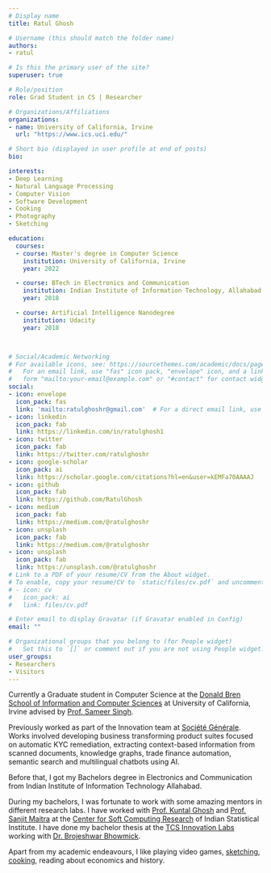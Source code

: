 ```yaml
---
# Display name
title: Ratul Ghosh

# Username (this should match the folder name)
authors:
- ratul

# Is this the primary user of the site?
superuser: true

# Role/position
role: Grad Student in CS | Researcher

# Organizations/Affiliations
organizations:
- name: University of California, Irvine
  url: "https://www.ics.uci.edu/"

# Short bio (displayed in user profile at end of posts)
bio: 

interests:
- Deep Learning
- Natural Language Processing
- Computer Vision
- Software Development
- Cooking
- Photography
- Sketching

education:
  courses:
  - course: Master's degree in Computer Science
    institution: University of California, Irvine
    year: 2022

  - course: BTech in Electronics and Communication
    institution: Indian Institute of Information Technology, Allahabad
    year: 2018

  - course: Artificial Intelligence Nanodegree
    institution: Udacity
    year: 2018



# Social/Academic Networking
# For available icons, see: https://sourcethemes.com/academic/docs/page-builder/#icons
#   For an email link, use "fas" icon pack, "envelope" icon, and a link in the
#   form "mailto:your-email@example.com" or "#contact" for contact widget.
social:
- icon: envelope
  icon_pack: fas
  link: 'mailto:ratulghoshr@gmail.com'  # For a direct email link, use "mailto:test@example.org".
- icon: linkedin
  icon_pack: fab
  link: https://linkedin.com/in/ratulghosh1
- icon: twitter
  icon_pack: fab
  link: https://twitter.com/ratulghoshr
- icon: google-scholar
  icon_pack: ai
  link: https://scholar.google.com/citations?hl=en&user=kEMFa70AAAAJ
- icon: github
  icon_pack: fab
  link: https://github.com/RatulGhosh
- icon: medium
  icon_pack: fab
  link: https://medium.com/@ratulghoshr
- icon: unsplash
  icon_pack: fab
  link: https://medium.com/@ratulghoshr
- icon: unsplash
  icon_pack: fab
  link: https://unsplash.com/@ratulghoshr
# Link to a PDF of your resume/CV from the About widget.
# To enable, copy your resume/CV to `static/files/cv.pdf` and uncomment the lines below.
# - icon: cv
#   icon_pack: ai
#   link: files/cv.pdf

# Enter email to display Gravatar (if Gravatar enabled in Config)
email: ""

# Organizational groups that you belong to (for People widget)
#   Set this to `[]` or comment out if you are not using People widget.
user_groups:
- Researchers
- Visitors
---
```

Currently a Graduate student in Computer Science at the [Donald Bren School of Information and Computer Sciences](https://www.ics.uci.edu/) at University of California, Irvine advised by [Prof. Sameer Singh](http://sameersingh.org/group.html).

Previously worked as part of the Innovation team at [Société Générale](https://www.societegenerale.com/en/home). Works involved developing business transforming product suites focused on automatic KYC remediation, extracting context-based information from scanned documents, knowledge graphs, trade finance automation, semantic search and multilingual chatbots using AI.

Before that, I got my Bachelors degree in Electronics and Communication from Indian Institute of Information Technology Allahabad.

During my bachelors, I was fortunate to work with some amazing mentors in different research labs. I have worked with [Prof. Kuntal Ghosh](https://www.isical.ac.in/kuntal-ghosh) and [Prof. Sanjit Maitra](https://sites.google.com/view/sanjit-maitra/home?authuser=0) at the [Center for Soft Computing Research](https://www.isical.ac.in/~scc/) of Indian Statistical Institute. I have done my bachelor thesis at the [TCS Innovation Labs](https://www.tata.com/about-us/innovation) working with [Dr. Brojeshwar Bhowmick](https://scholar.google.com/citations?user=Eqf8NrEAAAAJ&hl=en).

Apart from my academic endeavours, I like playing video games, [sketching](https://sites.google.com/view/ratul-fun/drawing-painting?authuser=0), [cooking](https://sites.google.com/view/ratul-fun/cooking?authuser=0), reading about economics and history.